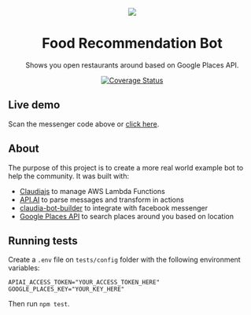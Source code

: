 <p align="center">
  <img src="https://github.com/lnmunhoz/food-recommendation-bot/raw/master/assets/messenger_code.png">
</p>

<h1 align="center">Food Recommendation Bot</h1>

<p align="center">
  Shows you open restaurants around based on Google Places API.
</p>

<p align="center">
  <a href='https://coveralls.io/github/lnmunhoz/food-recommendation-bot?branch=master'><img src='https://coveralls.io/repos/github/lnmunhoz/food-recommendation-bot/badge.svg?branch=master' alt='Coverage Status' /></a>
</p>

## Live demo
Scan the messenger code above or [click here](https://www.messenger.com/t/food.recommentation.bot).

## About
The purpose of this project is to create a more real world example bot to help the community. It was built
with:
- [Claudiajs](http://claudiajs) to manage AWS Lambda Functions
- [API.AI](http://api.ai) to parse messages and transform in actions
- [claudia-bot-builder](https://github.com/claudiajs/claudia-bot-builder) to integrate with facebook messenger
- [Google Places API](https://developers.google.com/places) to search places around you based on location


## Running tests
Create a `.env` file on `tests/config` folder with the following environment variables:

```
APIAI_ACCESS_TOKEN="YOUR_ACCESS_TOKEN_HERE"
GOOGLE_PLACES_KEY="YOUR_KEY_HERE"
```

Then run `npm test`.
